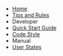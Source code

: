 - [Home](/)
- [Tips and Rules](/rules)
- Developer
 - [Quick Start Guide](/developer/quick-start)
 - [Code Style](/developer/code-style)
- Manual
 - [User States](/manual/user-states)